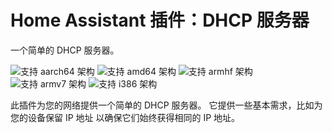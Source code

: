 # Home Assistant 插件：DHCP 服务器

一个简单的 DHCP 服务器。

![支持 aarch64 架构][aarch64-shield] ![支持 amd64 架构][amd64-shield] ![支持 armhf 架构][armhf-shield] ![支持 armv7 架构][armv7-shield] ![支持 i386 架构][i386-shield]

此插件为您的网络提供一个简单的 DHCP 服务器。
它提供一些基本需求，比如为您的设备保留 IP 地址
以确保它们始终获得相同的 IP 地址。

[aarch64-shield]: https://img.shields.io/badge/aarch64-yes-green.svg
[amd64-shield]: https://img.shields.io/badge/amd64-yes-green.svg
[armhf-shield]: https://img.shields.io/badge/armhf-yes-green.svg
[armv7-shield]: https://img.shields.io/badge/armv7-yes-green.svg
[i386-shield]: https://img.shields.io/badge/i386-yes-green.svg